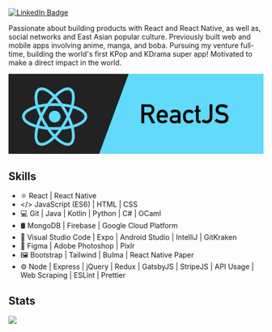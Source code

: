 <!-- ![Profile views](https://gpvc.arturio.dev/wenxchn)   -->
[![LinkedIn Badge](https://img.shields.io/badge/LinkedIn-Profile-informational?style=flat&logo=linkedin&logoColor=white&color=0D76A8)](https://www.linkedin.com/in/wenxchn/)

Passionate about building products with React and React Native, as well as, social networks and East Asian popular culture. Previously built web and mobile apps involving anime, manga, and boba. Pursuing my venture full-time, building the world's first KPop and KDrama super app! Motivated to make a direct impact in the world.

![React Web and Mobile Developer](https://github.com/Wenxchn/Wenxchn/blob/main/React.png)

## Skills
* ⚛ React | React Native
* </> JavaScript (ES6) | HTML | CSS
* 💻 Git | Java | Kotlin | Python | C# | OCaml
* 🛢 MongoDB | Firebase | Google Cloud Platform
* 🔧 Visual Studio Code | Expo | Android Studio | IntelliJ | GitKraken
* 🎨 Figma | Adobe Photoshop | Pixlr
* 🖼️ Bootstrap | Tailwind | Bulma | React Native Paper
* ⚙️ Node | Express | jQuery | Redux | GatsbyJS | StripeJS | API Usage | Web Scraping | ESLint | Prettier
## Stats

<a href="https://github.com/wenxchn">
  <img height="200em" src="https://github-readme-stats.vercel.app/api?username=wenxchn&custom_title=Github+Stats&count_private=true&hide=issues&include_all_commits=true"/>
</a>
